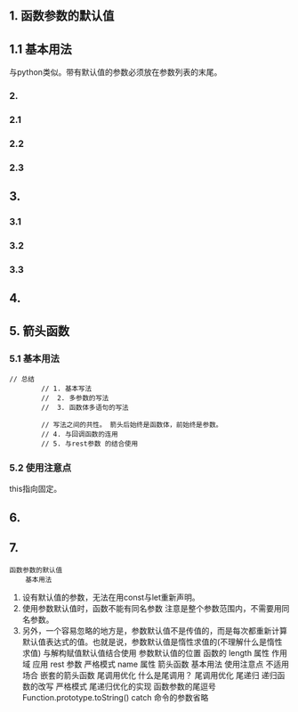 ## 1. 函数参数的默认值

## 1.1 基本用法

与python类似。带有默认值的参数必须放在参数列表的末尾。

### 2. 

### 2.1 

### 2.2 

### 2.3 

## 3. 

### 3.1 

### 3.2 

### 3.3 

## 4. 

## 5. 箭头函数

### 5.1 基本用法

```
// 总结 
        // 1. 基本写法
        //  2. 多参数的写法
        //  3. 函数体多语句的写法

        // 写法之间的共性。 箭头后始终是函数体，前始终是参数。
        // 4. 与回调函数的连用
        // 5. 与rest参数 的结合使用
```

### 5.2 使用注意点

this指向固定。

## 6. 

## 7. 

    函数参数的默认值
        基本用法
1. 设有默认值的参数，无法在用const与let重新声明。
2. 使用参数默认值时，函数不能有同名参数
   注意是整个参数范围内，不需要用同名参数。
3. 另外，一个容易忽略的地方是，参数默认值不是传值的，而是每次都重新计算默认值表达式的值。也就是说，参数默认值是惰性求值的(不理解什么是惰性求值)
        与解构赋值默认值结合使用
        参数默认值的位置
        函数的 length 属性
        作用域
        应用
    rest 参数
    严格模式
    name 属性
    箭头函数
        基本用法
        使用注意点
        不适用场合
        嵌套的箭头函数
    尾调用优化
        什么是尾调用？
        尾调用优化
        尾递归
        递归函数的改写
        严格模式
        尾递归优化的实现
    函数参数的尾逗号
    Function.prototype.toString()
    catch 命令的参数省略